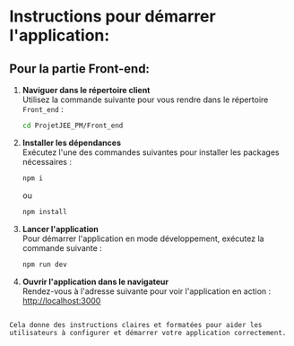 # Instructions pour démarrer l'application:

## Pour la partie Front-end:

1. **Naviguer dans le répertoire client**  
   Utilisez la commande suivante pour vous rendre dans le répertoire `Front_end` :
   ```bash
   cd ProjetJEE_PM/Front_end
   ```

2. **Installer les dépendances**  
   Exécutez l'une des commandes suivantes pour installer les packages nécessaires :
   ```bash
   npm i
   ```
   ou
   ```bash
   npm install
   ```

3. **Lancer l'application**  
   Pour démarrer l'application en mode développement, exécutez la commande suivante :
   ```bash
   npm run dev
   ```

4. **Ouvrir l'application dans le navigateur**  
   Rendez-vous à l'adresse suivante pour voir l'application en action :
   [http://localhost:3000](http://localhost:3000)
```

Cela donne des instructions claires et formatées pour aider les utilisateurs à configurer et démarrer votre application correctement.
